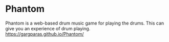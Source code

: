 # Phantom
Phantom is a web-based drum music game for playing the drums. This can give you an experience of drum playing.
https://gargparas.github.io/Phantom/
